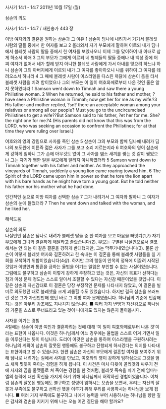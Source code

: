 사사기 14:1 - 14:7 
2011년 10월 17일 (월)

삼손의 의도



사사기 14:1 - 14:7 / 새찬송가 443 장


이방 여자와의 결혼을 원하는 삼손과 그 이유
1 삼손이 딤나에 내려가서 거기서 블레셋 사람의 딸들 중에서 한 여자를 보고 2 올라와서 자기 부모에게 말하여 이르되 내가 딤나에서 블레셋 사람의 딸들 중에서 한 여자를 보았사오니 이제 그를 맞이하여 내 아내로 삼게 하소서 하매 3 그의 부모가 그에게 이르되 네 형제들의 딸들 중에나 내 백성 중에 어찌 여자가 없어서 네가 할례 받지 아니한 블레셋 사람에게 가서 아내를 맞으려 하느냐 하니 삼손이 그의 아버지에게 이르되 내가 그 여자를 좋아하오니 나를 위하여 그 여자를 데려오소서 하니라 4 그 때에 블레셋 사람이 이스라엘을 다스린 까닭에 삼손이 틈을 타서 블레셋 사람을 치려 함이었으나 그의 부모는 이 일이 여호와께로부터 나온 것인 줄은 알지 못하였더라
1 Samson went down to Timnah and saw there a young Philistine woman. 2 When he returned, he said to his father and mother, ? have seen a Philistine woman in Timnah; now get her for me as my wife.?3 His father and mother replied, ?sn? there an acceptable woman among your relatives or among all our people? Must you go to the uncircumcised Philistines to get a wife??But Samson said to his father, ?et her for me. She? the right one for me.?4 (His parents did not know that this was from the LORD, who was seeking an occasion to confront the Philistines; for at that time they were ruling over Israel.)

여호와의 영의 강림으로 사자를 죽인 삼손
5 삼손이 그의 부모와 함께 딤나에 내려가 딤나의 포도원에 이른즉 젊은 사자가 그를 보고 소리 지르는지라 6 여호와의 영이 삼손에게 강하게 임하니 그가 손에 아무것도 없이 그 사자를 염소 새끼를 찢는 것 같이 찢었으나 그는 자기가 행한 일을 부모에게 알리지 아니하였더라
5 Samson went down to Timnah together with his father and mother. As they approached the vineyards of Timnah, suddenly a young lion came roaring toward him. 6 The Spirit of the LORD came upon him in power so that he tore the lion apart with his bare hands as he might have torn a young goat. But he told neither his father nor his mother what he had done.

인간적인 눈으로 이방 여자를 선택한 삼손
7 그가 내려가서 그 여자와 말하니 그 여자가 삼손의 눈에 들었더라
7 Then he went down and talked with the woman, and he liked her.

해석도움





삼손의 의도  
나실인인 삼손은 딤나로 내려가 블레셋 딸들 중 한 여자를 보고 마음을 빼앗겨(1,7) 자기 부모에게 그녀와 결혼하게 해달라고 졸랐습니다(2). 부모는 구별된 나실인으로서 결코 해서는 안 되는 이 같은 결혼을 강하게 반대했지만, 그는 막무가내였습니다(3). 물론 삼손이 이렇게 블레셋 여자와 결혼하려고 한 속내는 이 결혼을 통해 블레셋 사람들을 칠 기회를 모색하기 위함이었습니다(4상). 하지만 그의 행동이 안목의 정욕에 이끌려 시작된 것임과 이방인과 통혼을 금하는 율법을 어기는 일임은 부인할 수 없는 사실이었습니다. 그럼에도 불구하고 삼손이 이렇게 강하게 주장하고 있는 것은, 자신의 목표가 선하다는 점과 이성 문제 정도는 스스로 알아서 조절할 수 있다는 자신감 때문이었을 것입니다. 이 같은 삼손의 자신감대로 이 결혼은 당장 부정적인 문제를 나타내지 않았고, 이 결혼을 빌미로 의도했던 대로 블레셋을 크게 괴롭힐 수도 있었습니다. 하지만 결국 삼손을 쓰러뜨린 것은 그가 자신만만해 했던 바로 그 이방 여자 문제였습니다. 하나님의 기준에 민감해지는 것은 아무리 강조해도 지나치지 않습니다.
■ 여러 가지 변명과 자신감으로 하나님의 기준을 스스로 무너뜨리고 있는 것이 나에게도 있지는 않은지 돌아봅시다.

사자를 이기는 경험  
4절에는 삼손이 이방 여인과 결혼하려는 것에 대해 ‘이 일이 여호와께로부터 나온 것’이라는 표현이 나옵니다. 이것은 하나님께서 어느 경우에는 율법을 스스로 어겨 가면서 일을 이루신다는 뜻이 아닙니다. 도리어 이것은 삼손을 통하여 이스라엘을 구원하시려는 하나님의 계획이 삼손의 잘못된 행동에도 불구하고 진행되게 하시겠다는 의지를 나타내는 표현이라고 할 수 있습니다. 한편 삼손은 자신의 부모에게 결혼할 여자를 보여주기 위해 딤나로 내려가는 길에서 사자를 만났고, 여호와의 영이 강하게 임하심으로 그것을 염소 새끼 찢듯이 죽이는 경험을 하게 됩니다. 이 사건은 마치 다윗이 골리앗과 싸우기 전에 사자와 곰을 물맷돌로 쳐 죽이는 경험을 한 것처럼, 블레셋 족속을 치기 전에 임마누엘의 능력에 대한 확신을 가지게 하기 위해 하나님께서 허락하신 경험이었습니다. 이처럼 삼손의 잘못된 행동에도 불구하고 성령이 임하시는 모습을 보면서, 우리는 자신의 잘못과 부족에도 불구하고 선하신 뜻을 이루기 위해 우리를 사용하시는 하나님을 보게 됩니다.
■ 여러 가지 부족에도 불구하고 나에게 능력을 부어 사용하시는 하나님을 향한 깊은 감사와 겸손을 지키기 위해 나는 오늘 어떤 결단을 해야 할까요?